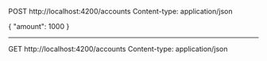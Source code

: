 POST http://localhost:4200/accounts
Content-type: application/json

{
    "amount": 1000
}

-----------------------------------------

GET http://localhost:4200/accounts
Content-type: application/json
